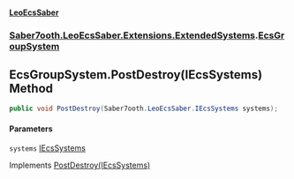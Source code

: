 #### [LeoEcsSaber](index.md 'index')
### [Saber7ooth.LeoEcsSaber.Extensions.ExtendedSystems](Saber7ooth.LeoEcsSaber.Extensions.ExtendedSystems.md 'Saber7ooth.LeoEcsSaber.Extensions.ExtendedSystems').[EcsGroupSystem](EcsGroupSystem.md 'Saber7ooth.LeoEcsSaber.Extensions.ExtendedSystems.EcsGroupSystem')

## EcsGroupSystem.PostDestroy(IEcsSystems) Method

```csharp
public void PostDestroy(Saber7ooth.LeoEcsSaber.IEcsSystems systems);
```
#### Parameters

<a name='Saber7ooth.LeoEcsSaber.Extensions.ExtendedSystems.EcsGroupSystem.PostDestroy(Saber7ooth.LeoEcsSaber.IEcsSystems).systems'></a>

`systems` [IEcsSystems](IEcsSystems.md 'Saber7ooth.LeoEcsSaber.IEcsSystems')

Implements [PostDestroy(IEcsSystems)](IEcsPostDestroySystem.PostDestroy(IEcsSystems).md 'Saber7ooth.LeoEcsSaber.IEcsPostDestroySystem.PostDestroy(Saber7ooth.LeoEcsSaber.IEcsSystems)')